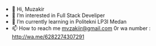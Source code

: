 - 👋 Hi, Muzakir
- 👀 I’m interested in Full Stack Develiper
- 🌱 I’m currently learning in Politekni LP3I Medan
- 📫 How to reach me mvzakiir@gmail.com 0r wa number : http://wa.me/6282274307291

<!---
CYkir/CYkir is a ✨ special ✨ repository because its `README.md` (this file) appears on your GitHub profile.
You can click the Preview link to take a look at your changes.
--->
